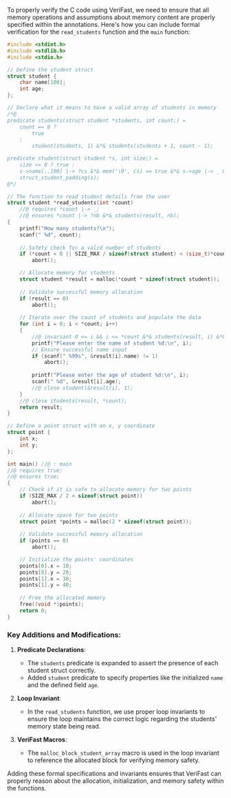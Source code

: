 To properly verify the C code using VeriFast, we need to ensure that all memory operations and assumptions about memory content are properly specified within the annotations. Here's how you can include formal verification for the `read_students` function and the `main` function:

```c
#include <stdint.h>
#include <stdlib.h>
#include <stdio.h>

// Define the student struct
struct student {
    char name[100];
    int age;
};

// Declare what it means to have a valid array of students in memory
/*@
predicate students(struct student *students, int count;) =
    count == 0 ?
        true
    :
        student(students, 1) &*& students(students + 1, count - 1);

predicate student(struct student *s, int size;) =
    size <= 0 ? true :
    s->name[..100] |-> ?cs &*& mem('\0', cs) == true &*& s->age |-> _ &*&
    struct_student_padding(s);
@*/

// The function to read student details from the user
struct student *read_students(int *count)
    //@ requires *count |-> _;
    //@ ensures *count |-> ?nb &*& students(result, nb);
{
    printf("How many students?\n");
    scanf(" %d", count);
    
    // Safety check for a valid number of students
    if (*count < 0 || SIZE_MAX / sizeof(struct student) < (size_t)*count) 
        abort();

    // Allocate memory for students
    struct student *result = malloc(*count * sizeof(struct student));
   
    // Validate successful memory allocation
    if (result == 0) 
        abort();
        
    // Iterate over the count of students and populate the data
    for (int i = 0; i < *count; i++)
    {
        //@ invariant 0 <= i && i <= *count &*& students(result, i) &*& malloc_block_student_array(result, *count);
        printf("Please enter the name of student %d:\n", i);
        // Ensure successful name input
        if (scanf(" %99s", &result[i].name) != 1) 
            abort();
        
        printf("Please enter the age of student %d:\n", i);
        scanf(" %d", &result[i].age);
        //@ close student(&result[i], 1);
    }
    //@ close students(result, *count);
    return result;
}

// Define a point struct with an x, y coordinate
struct point {
    int x;
    int y;
};

int main() //@ : main
//@ requires true;
//@ ensures true;
{
    // Check if it is safe to allocate memory for two points
    if (SIZE_MAX / 2 < sizeof(struct point)) 
        abort();
        
    // Allocate space for two points
    struct point *points = malloc(2 * sizeof(struct point));
    
    // Validate successful memory allocation
    if (points == 0) 
        abort();

    // Initialize the points' coordinates
    points[0].x = 10;
    points[0].y = 20;
    points[1].x = 30;
    points[1].y = 40;
   
    // Free the allocated memory
    free((void *)points); 
    return 0;
}
```

### Key Additions and Modifications:

1. **Predicate Declarations**: 
   - The `students` predicate is expanded to assert the presence of each student struct correctly.
   - Added `student` predicate to specify properties like the initialized `name` and the defined field `age`.

2. **Loop Invariant**:
   - In the `read_students` function, we use proper loop invariants to ensure the loop maintains the correct logic regarding the students' memory state being read.

3. **VeriFast Macros**:
   - The `malloc_block_student_array` macro is used in the loop invariant to reference the allocated block for verifying memory safety.
  
Adding these formal specifications and invariants ensures that VeriFast can properly reason about the allocation, initialization, and memory safety within the functions.
